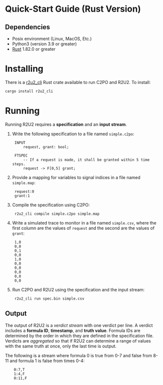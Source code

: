 # Quick-Start Guide (Rust Version)

## Dependencies

- Posix environment (Linux, MacOS, Etc.)
- Python3 (version 3.9 or greater)
- [Rust](https://www.rust-lang.org/tools/install) 1.82.0 or greater

# Installing

There is a [r2u2_cli](https://crates.io/crates/r2u2_cli) Rust crate available to run C2PO and R2U2.
To install:
```bash
cargo install r2u2_cli
```

# Running

Running R2U2 requires a **specification** and an **input stream**.

1. Write the following specification to a file named `simple.c2po`:

        INPUT
            request, grant: bool;

        FTSPEC
            -- If a request is made, it shall be granted within 5 time steps.
            request -> F[0,5] grant;

2. Provide a mapping for variables to signal indices in a file named `simple.map`:

        request:0
        grant:1

3. Compile the specification using C2PO:

        r2u2_cli compile simple.c2po simple.map

4. Write a simulated trace to monitor in a file named `simple.csv`, where the first column are the
   values of `request` and the second are the values of `grant`:

        1,0
        0,0
        0,1
        0,0
        1,0
        0,0
        0,0
        0,0
        0,0
        0,0

5. Run C2PO and R2U2 using the specification and the input stream:
        
        r2u2_cli run spec.bin simple.csv

## Output

The output of R2U2 is a *verdict stream* with one verdict per line. A verdict includes a **formula
ID**, **timestamp**, and **truth value**. Formula IDs are determined by the order in which they are
defined in the specification file.  Verdicts are *aggregated* so that if R2U2 can determine a range
of values with the same truth at once, only the last time is output.

The following is a stream where formula 0 is true from 0-7 and false from 8-11 and formula 1 is
false from times 0-4:

        0:7,T
        1:4,F
        0:11,F
